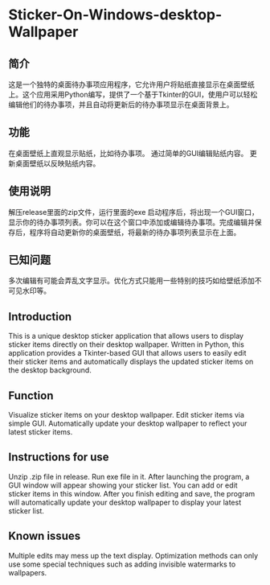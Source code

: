 # Sticker-On-Windows-desktop-Wallpaper

## 简介

这是一个独特的桌面待办事项应用程序，它允许用户将贴纸直接显示在桌面壁纸上。这个应用采用Python编写，提供了一个基于Tkinter的GUI，使用户可以轻松编辑他们的待办事项，并且自动将更新后的待办事项显示在桌面背景上。

## 功能

在桌面壁纸上直观显示贴纸，比如待办事项。
通过简单的GUI编辑贴纸内容。
更新桌面壁纸以反映贴纸内容。

## 使用说明

解压release里面的zip文件，运行里面的exe
启动程序后，将出现一个GUI窗口，显示你的待办事项列表。你可以在这个窗口中添加或编辑待办事项。完成编辑并保存后，程序将自动更新你的桌面壁纸，将最新的待办事项列表显示在上面。

## 已知问题

多次编辑有可能会弄乱文字显示。优化方式只能用一些特别的技巧如给壁纸添加不可见水印等。

## Introduction

This is a unique desktop sticker application that allows users to display sticker items directly on their desktop wallpaper. Written in Python, this application provides a Tkinter-based GUI that allows users to easily edit their sticker items and automatically displays the updated sticker items on the desktop background.

## Function

Visualize sticker items on your desktop wallpaper.
Edit sticker items via simple GUI.
Automatically update your desktop wallpaper to reflect your latest sticker items.

## Instructions for use

Unzip .zip file in release. Run exe file in it.
After launching the program, a GUI window will appear showing your sticker list. You can add or edit sticker items in this window. After you finish editing and save, the program will automatically update your desktop wallpaper to display your latest sticker list.

## Known issues

Multiple edits may mess up the text display. Optimization methods can only use some special techniques such as adding invisible watermarks to wallpapers.
